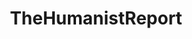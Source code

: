 ---
title: TheHumanistReport
crosslinks:
- Kossacks_for_Sanders
- autotldr
- LateStageCapitalism
- WayOfTheBern
- TheMajorityReport
- justicedemocrats
- tytonreddit
---